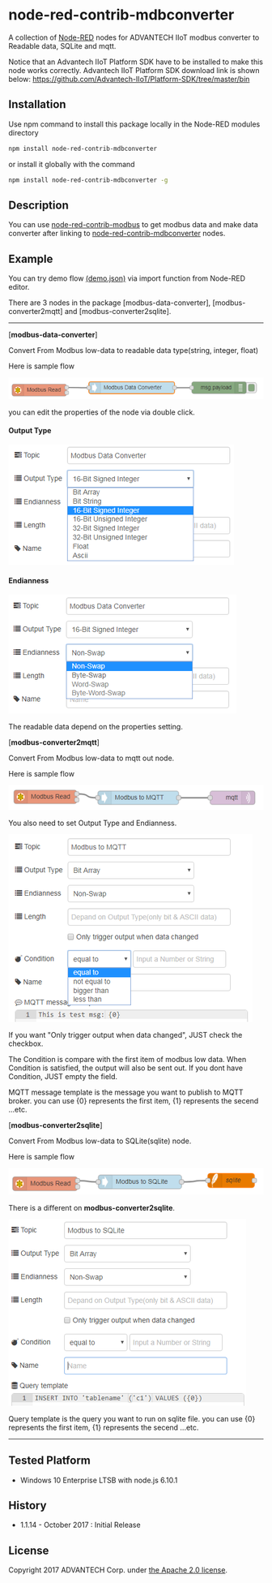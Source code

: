 # node-red-contrib-mdbconverter
A collection of [Node-RED](http://nodered.org) nodes for ADVANTECH IIoT modbus converter to Readable data, SQLite and mqtt.

Notice that an Advantech IIoT Platform SDK have to be installed to make this node works correctly.
Advantech IIoT Platform SDK download link is shown below:
https://github.com/Advantech-IIoT/Platform-SDK/tree/master/bin

## Installation
Use npm command to install this package locally in the Node-RED modules directory
```bash
npm install node-red-contrib-mdbconverter
```
or install it globally with the command
```bash
npm install node-red-contrib-mdbconverter -g
```

## Description
You can use [node-red-contrib-modbus](https://github.com/biancode/node-red-contrib-modbus) to get modbus data and make data converter after linking to [node-red-contrib-mdbconverter](./#) nodes.

## Example
You can try demo flow  [(demo.json)](./demo.json) via import function from Node-RED editor.

There are 3 nodes in the package [modbus-data-converter], [modbus-converter2mqtt] and [modbus-converter2sqlite].

- - -

[**modbus-data-converter**]

Convert From Modbus low-data to readable data type(string, integer, float)

Here is sample flow

![modbus_data_converter_sampleflow](./png/modbus_data_converter_sampleflow.png)

you can edit the properties of the node via double click.

#### Output Type 
![modbus_data_converter_output_type](./png/modbus_data_converter_output_type.png)

#### Endianness
![a](./png/modbus_data_converter_endianness.png)

The readable data depend on the properties setting.

[**modbus-converter2mqtt**]

Convert From Modbus low-data to mqtt out node.

Here is sample flow

![modbus_data_converter2mqtt_sampleflow](./png/modbus_data_converter2mqtt_sampleflow.png)

You also need to set Output Type and Endianness.

![modbus_data_converter_condition](./png/modbus_data_converter_condition.png)

If you want "Only trigger output when data changed", JUST check the checkbox.

The Condition is compare with the first item of modbus low data. When Condition is satisfied, the output will also be sent out. If you dont have Condition, JUST empty the field.

MQTT message template is the message you want to publish to MQTT broker.
you can use {0} represents the first item, {1} represents the secend ...etc.

[**modbus-converter2sqlite**]

Convert From Modbus low-data to SQLite(sqlite) node.

Here is sample flow

![modbus_data_converter2sqlite_sampleflow](./png/modbus_data_converter2sqlite_sampleflow.png)

There is a different on **modbus-converter2sqlite**.

![a](./png/modbus_data_converter_sqlite_query.png)

Query template is the query you want to run on sqlite file.
you can use {0} represents the first item, {1} represents the secend ...etc.

---
## Tested Platform 
- Windows 10 Enterprise LTSB with node.js 6.10.1

## History
- 1.1.14 - October 2017 : Initial Release

## License
Copyright 2017 ADVANTECH Corp. under [the Apache 2.0 license](LICENSE).
